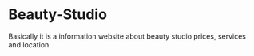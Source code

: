 # Beauty-Studio
Basically it is a information website about beauty studio prices, services and location

